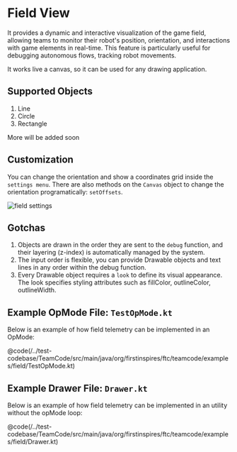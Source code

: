 # Field View
It provides a dynamic and interactive visualization of the game field, allowing teams to monitor their robot's position, orientation, and interactions with game elements in real-time. This feature is particularly useful for debugging autonomous flows, tracking robot movements.

It works live a canvas, so it can be used for any drawing application.

## Supported Objects
1. Line
2. Circle
3. Rectangle

More will be added soon

## Customization
You can change the orientation and show a coordinates grid inside the `settings menu`.
There are also methods on the `Canvas` object to change the orientation programatically: `setOffsets`.

<img src="/docs/field_settings.png" alt="field settings"/>

## Gotchas
1. Objects are drawn in the order they are sent to the `debug` function, and their layering (z-index) is automatically managed by the system.
2. The input order is flexible, you can provide Drawable objects and text lines in any order within the debug function.
3. Every Drawable object requires a `look` to define its visual appearance. The look specifies styling attributes such as fillColor, outlineColor, outlineWidth.

## Example OpMode File: `TestOpMode.kt`
Below is an example of how field telemetry can be implemented in an OpMode:

@code(/../test-codebase/TeamCode/src/main/java/org/firstinspires/ftc/teamcode/examples/field/TestOpMode.kt)

## Example Drawer File: `Drawer.kt`
Below is an example of how field telemetry can be implemented in an utility without the opMode loop:

@code(/../test-codebase/TeamCode/src/main/java/org/firstinspires/ftc/teamcode/examples/field/Drawer.kt)